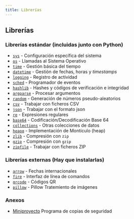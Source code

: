 ```yaml
---
title: Librerías
---
```

## Librerías

### Librerías estándar (incluidas junto con Python)

- [`sys`](standard/01-sys/sys.md) - Configuración específica del sistema
- [`os`](standard/02-os/os.md) - Llamadas al Sistema Operativo
- [`time`](standard/03-time/time.md) - Gestión básica del tiempo
- [`datetime`](standard/04-datetime/datetime.md) - Gestión de fechas, horas y *timestamps*
- [`logging`](standard/05-logging/logging.md) - Registro de actividad
- [`sched`](standard/06-sched/sched.md) - Programador de eventos
- [`hashlib`](standard/07-hashlib/hashlib.md) - Hashes y códigos de verificación e integridad
- [`argparse`](standard/08-argparse/argparse.md) - Procesar argumentos
- [`random`](standard/09-random/random.md) - Generación de números pseudo-aleatorios
- [`csv`](standard/10-csv/csv.md) - Trabajar con ficheros CSV
- [`json`](standard/11-json/json.md) - Trabajar con el formato json
- [`re`](standard/12-re/re.md) - Expresiones regulares
- [`base64`](standard/13-base64/base64.md) - Codificación/Decodificación Base 64
- [`collections`](standard/14-collections/collections.md) - Otras colecciones de datos
- [`heapq`](standard/15-heapq/heapq.md) - Implementación de Montículo (heap)
- [`zlib`](standard/16-zlib/zlib.md) - Compresión con `zip`
- [`gzip`](standard/17-gzip/gzip.md) - Compresión con `gzip`
- [`zipfile`](standard/18-zipfile/zipfile.md) - Trabajar con ficheros ZIP

### Librerías externas (Hay que instalarlas)

- [`arrow`](external/arrow/arrow.md) - Fechas internacionales
- [`fire`](external/fire/fire.md) - Interfaz de línea de comandos
- [`qrcode`](external/qrcode/qrcode.md) - Códigos QR
- [`pillow`](external/pillow/pillow.md) - Pillow Tratemiento de imágenes

### Anexos

- [Miniproyecto](A1-miniproject.md) Programa de copias de seguridad
